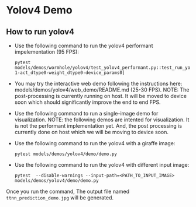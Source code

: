 # Yolov4 Demo

## How to run yolov4

- Use the following command to run the yolov4 performant impelementation (95 FPS):
  ```
  pytest models/demos/wormhole/yolov4/test_yolov4_performant.py::test_run_yolov4_trace_2cqs_inference[True-1-act_dtype0-weight_dtype0-device_params0]
  ```

- You may try the interactive web demo following the instructions here: models/demos/yolov4/web_demo/README.md (25-30 FPS). NOTE: The post-processing is currently running on host. It will be moved to device soon which should significantly improve the end to end FPS.


- Use the following command to run a single-image demo for visualization. NOTE: the following demos are intented for visualization. It is not the performant implementation yet. And, the post processing is currently done on host which we will be moving to device soon.

- Use the following command to run the yolov4 with a giraffe image:
  ```
  pytest models/demos/yolov4/demo/demo.py
  ```

- Use the following command to run the yolov4 with different input image:
  ```
  pytest  --disable-warnings --input-path=<PATH_TO_INPUT_IMAGE> models/demos/yolov4/demo/demo.py
  ```

Once you run the command, The output file named `ttnn_prediction_demo.jpg` will be generated.
